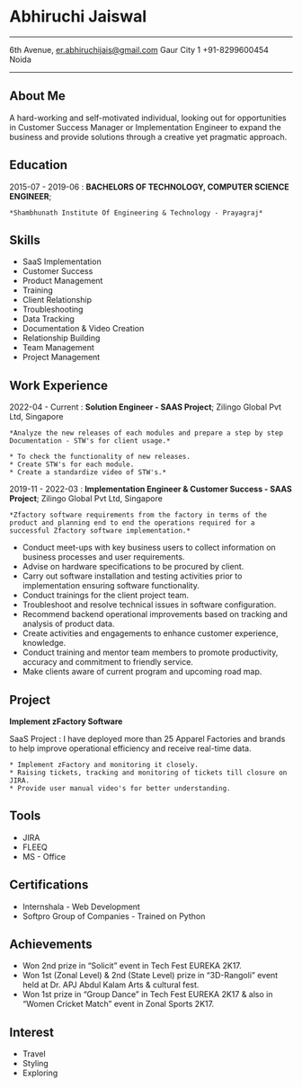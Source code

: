 Abhiruchi Jaiswal
============

-------------------     ----------------------------
6th Avenue,               er.abhiruchijais@gmail.com
Gaur City 1                         +91-8299600454
Noida                               
-------------------     ----------------------------

About Me
----------

A hard-working and self-motivated individual, looking out for opportunities in Customer Success Manager or Implementation Engineer to expand the business and provide solutions through a creative yet pragmatic approach.

Education
---------

2015-07 - 2019-06
:   **BACHELORS OF TECHNOLOGY, COMPUTER SCIENCE ENGINEER**;

    *Shambhunath Institute Of Engineering & Technology - Prayagraj*
    
Skills
----------------------------------------

* SaaS Implementation
* Customer Success
* Product Management
* Training
* Client Relationship
* Troubleshooting
* Data Tracking
* Documentation & Video Creation
* Relationship Building
* Team Management
* Project Management

Work Experience
----------

2022-04 - Current
:   **Solution Engineer - SAAS Project**; Zilingo Global Pvt Ltd, Singapore

    *Analyze the new releases of each modules and prepare a step by step Documentation - STW's for client usage.*
    
    * To check the functionality of new releases.
    * Create STW's for each module.
    * Create a standardize video of STW's.*
     
2019-11 - 2022-03
:   **Implementation Engineer & Customer Success - SAAS Project**; Zilingo Global Pvt Ltd, Singapore

    *Zfactory software requirements from the factory in terms of the product and planning end to end the operations required for a successful Zfactory software implementation.*
    
  * Conduct meet-ups with key business users to collect information on business processes and user requirements.
  * Advise on hardware specifications to be procured by client.
  * Carry out software installation and testing activities prior to implementation ensuring software functionality.
  * Conduct trainings for the client project team.
  * Troubleshoot and resolve technical issues in software configuration.
  * Recommend backend operational improvements based on tracking and analysis of product data.
  * Create activities and engagements to enhance customer experience, knowledge.
  * Conduct training and mentor team members to promote productivity, accuracy and commitment to friendly service.
  * Make clients aware of current program and upcoming road map.

Project
--------------------

**Implement zFactory Software**

SaaS Project
:   I have deployed more than 25 Apparel Factories and brands to help improve operational efficiency and receive real-time data.

    * Implement zFactory and monitoring it closely.
    * Raising tickets, tracking and monitoring of tickets till closure on JIRA.
    * Provide user manual video's for better understanding.

Tools
----------------------------------------

* JIRA
* FLEEQ
* MS - Office

Certifications
----------------------------------------

* Internshala - Web Development
* Softpro Group of Companies - Trained on Python

Achievements
----------------------------------------

* Won 2nd prize in “Solicit” event in Tech Fest EUREKA 2K17. 
* Won 1st (Zonal Level) & 2nd (State Level) prize in “3D-Rangoli” event held at Dr. APJ Abdul Kalam Arts & cultural fest. 
* Won 1st prize in “Group Dance” in Tech Fest EUREKA 2K17 & also in “Women Cricket Match” event in Zonal Sports 2K17. 

Interest
----------------------------------------

* Travel
* Styling
* Exploring

